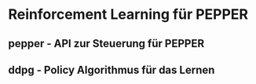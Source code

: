 # Reinforcement Learning für PEPPER


## pepper - API zur Steuerung für PEPPER
## ddpg - Policy Algorithmus für das Lernen
